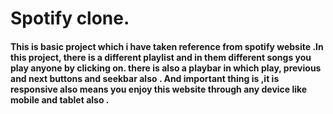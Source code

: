 <h1>Spotify clone.</h1>

<h4>This is basic project which i have taken reference from spotify website .In this project, there is a different playlist and in them different songs you play anyone by clicking on. there is also a playbar in which play, previous and next buttons and seekbar also . And important thing is ,it is responsive also means you enjoy this website through any device like mobile and tablet also .  </h4>
